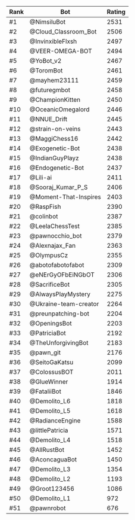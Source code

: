 Rank|Bot|Rating
---|---|---
#1|@NimsiluBot|2531
#2|@Cloud_Classroom_Bot|2506
#3|@InvinxibleFlxsh|2497
#4|@VEER-OMEGA-BOT|2494
#5|@YoBot_v2|2467
#6|@ToromBot|2461
#7|@mayhem23111|2459
#8|@futuregmbot|2458
#9|@ChampionKitten|2450
#10|@OceanicOmegalord|2446
#11|@NNUE_Drift|2445
#12|@strain-on-veins|2443
#13|@MaggiChess16|2442
#14|@Exogenetic-Bot|2438
#15|@IndianGuyPlayz|2438
#16|@Endogenetic-Bot|2437
#17|@Lili-ai|2411
#18|@Sooraj_Kumar_P_S|2406
#19|@Moment-That-Inspires|2403
#20|@RaspFish|2390
#21|@colinbot|2387
#22|@LeelaChessTest|2385
#23|@pawnocchio_bot|2379
#24|@Alexnajax_Fan|2363
#25|@OlympusCz|2355
#26|@abotofabotofabot|2309
#27|@eNErGyOFbEiNGbOT|2306
#28|@SacrificeBot|2305
#29|@AlwaysPlayMystery|2275
#30|@Ukraine-team-creator|2264
#31|@preunpatching-bot|2204
#32|@OpeningsBot|2203
#33|@PatriciaBot|2192
#34|@TheUnforgivingBot|2183
#35|@pawn_git|2176
#36|@SeitoGaKatsu|2099
#37|@ColossusBOT|2011
#38|@GlueWinner|1914
#39|@FataliiBot|1846
#40|@Demolito_L6|1818
#41|@Demolito_L5|1618
#42|@RadianceEngine|1588
#43|@littlePatricia|1571
#44|@Demolito_L4|1518
#45|@AllRustBot|1452
#46|@AconcaguaBot|1450
#47|@Demolito_L3|1354
#48|@Demolito_L2|1193
#49|@Groot123456|1086
#50|@Demolito_L1|972
#51|@pawnrobot|676
